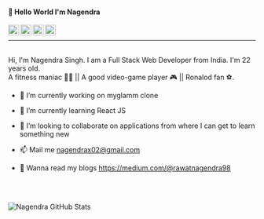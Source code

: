  <h4> 👋 Hello World I'm Nagendra </h4> 
  <a target="_blank" href="https://www.linkedin.com/in/nagendra-rawat-10b4a3b8/">
  <img align="left" alt="LinkdeIN" width="22px" src="https://cdn.jsdelivr.net/npm/simple-icons@v3/icons/linkedin.svg" />
</a>
<a target="_blank" href="https://www.instagram.com/nagendrax02/">
  <img align="left" alt="Instagram" width="22px" src="https://cdn.jsdelivr.net/npm/simple-icons@v3/icons/instagram.svg" />
</a>
<a target="_blank" href="mailto:nagendrax02@gmail.com">
  <img align="left" alt="Gmail" width="22px" src="https://cdn.jsdelivr.net/npm/simple-icons@v3/icons/gmail.svg" />
</a>
<a target="_blank" href="https://fb.com/aryxb">
  <img align="left" alt="Facebook" width="22px" src="https://cdn.jsdelivr.net/npm/simple-icons@v3/icons/facebook.svg" />
</a>
</br>

------------------------------------------------------------
<br/>
Hi, I'm Nagendra Singh. I am a Full Stack Web Developer from India. I'm 22 years old.  <br/>A fitness maniac 💪🏼 ||  A good video-game player 🎮 ||  Ronalod fan ⚽. 

</br> 


- 🔭 I’m currently working on myglamm clone
- 🌱 I’m currently learning React JS
- 👯 I’m looking to collaborate on applications from where I can get to learn something new
- 📫 Mail me  nagendrax02@gmail.com
- 📝 Wanna read my blogs  https://medium.com/@rawatnagendra98
 
  <br/>
  <br/>  
![Nagendra GitHub Stats](https://github-readme-stats.vercel.app/api?username=nagendrax02&show_icons=true)
